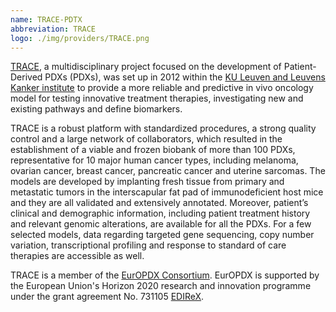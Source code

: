 ```yaml
---
name: TRACE-PDTX
abbreviation: TRACE
logo: ./img/providers/TRACE.png
---
```


[TRACE](https://www.uzleuven-kuleuven.be/lki/trace/), a multidisciplinary project focused on the development of Patient-Derived PDXs (PDXs), was set up in 2012 within the [KU Leuven and Leuvens Kanker institute](http://uzleuven-kuleuven.be/lki/en) to provide a more reliable and predictive in vivo oncology model for testing innovative treatment therapies, investigating new and existing pathways and define biomarkers.

TRACE is a robust platform with standardized procedures, a strong quality control and a large network of collaborators, which resulted in the establishment of a viable and frozen biobank of more than 100 PDXs, representative for 10 major human cancer types, including melanoma, ovarian cancer, breast cancer, pancreatic cancer and uterine sarcomas. The models are developed by implanting fresh tissue from primary and metastatic tumors in the interscapular fat pad of immunodeficient host mice and they are all validated and extensively annotated. Moreover, patient’s clinical and demographic information, including patient treatment history and relevant genomic alterations, are available for all the PDXs. For a few selected models, data regarding targeted gene sequencing, copy number variation, transcriptional profiling and response to standard of care therapies are accessible as well.

TRACE is a member of the [EurOPDX Consortium](http://www.europdx.eu). EurOPDX is supported by the European Union's Horizon 2020 research and innovation programme under the grant agreement No. 731105 [EDIReX](https://cordis.europa.eu/project/rcn/212589_en.html).
